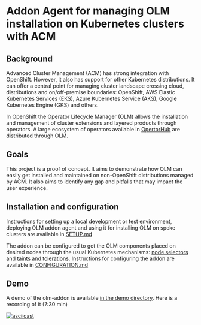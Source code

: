 # Addon Agent for managing OLM installation on Kubernetes clusters with ACM

## Background

Advanced Cluster Management (ACM) has strong integration with OpenShift. However, it also has support for other Kubernetes distributions. It can offer a central point for managing cluster landscape crossing cloud, distributions and on/off-premise boundaries: OpenShift, AWS Elastic Kubernetes Services (EKS), Azure Kubernetes Service (AKS), Google Kubernetes Engine (GKS) and others.

In OpenShift the Operator Lifecycle Manager (OLM) allows the installation and management of cluster extensions and layered products through operators. A large ecosystem of operators available in [OpertorHub](https://operatorhub.io/) are distributed through OLM.

## Goals

This project is a proof of concept. It aims to demonstrate how OLM can easily get installed and maintained on non-OpenShift distributions managed by ACM. It also aims to identify any gap and pitfalls that may impact the user experience.

## Installation and configuration

Instructions for setting up a local development or test environment, deploying OLM addon agent and using it for installing OLM on spoke clusters are available in [SETUP.md](./SETUP.md)

The addon can be configured to get the OLM components placed on desired nodes through the usual Kubernetes mechanisms: [node selectors](https://kubernetes.io/docs/concepts/scheduling-eviction/assign-pod-node/#nodeselector) and [taints and tolerations](https://kubernetes.io/docs/concepts/scheduling-eviction/taint-and-toleration/).
Instructions for configuring the addon are available in [CONFIGURATION.md](./CONFIGURATION.md)

## Demo

A demo of the olm-addon is available [in the demo directory](./demo).
Here is a recording of it (7:30 min)

[![asciicast](https://asciinema.org/a/574475.svg)](https://asciinema.org/a/574475)

